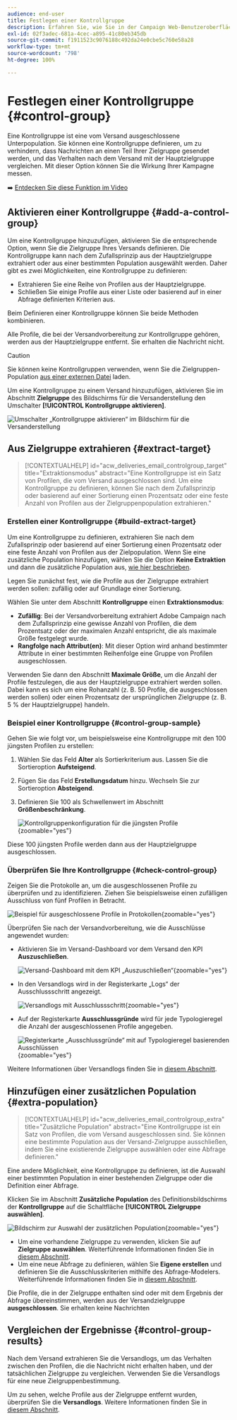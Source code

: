 ```yaml
---
audience: end-user
title: Festlegen einer Kontrollgruppe
description: Erfahren Sie, wie Sie in der Campaign Web-Benutzeroberfläche eine Kontrollgruppe für Ihre Nachrichten einrichten
exl-id: 02f3adec-681a-4cec-a895-41c80eb345db
source-git-commit: f1911523c9076188c492da24e0cbe5c760e58a28
workflow-type: tm+mt
source-wordcount: '798'
ht-degree: 100%

---
```


# Festlegen einer Kontrollgruppe {#control-group}

Eine Kontrollgruppe ist eine vom Versand ausgeschlossene Unterpopulation. Sie können eine Kontrollgruppe definieren, um zu verhindern, dass Nachrichten an einen Teil Ihrer Zielgruppe gesendet werden, und das Verhalten nach dem Versand mit der Hauptzielgruppe vergleichen. Mit dieser Option können Sie die Wirkung Ihrer Kampagne messen.

➡️ [Entdecken Sie diese Funktion im Video](create-audience.md#video)

## Aktivieren einer Kontrollgruppe {#add-a-control-group}

Um eine Kontrollgruppe hinzuzufügen, aktivieren Sie die entsprechende Option, wenn Sie die Zielgruppe Ihres Versands definieren. Die Kontrollgruppe kann nach dem Zufallsprinzip aus der Hauptzielgruppe extrahiert oder aus einer bestimmten Population ausgewählt werden. Daher gibt es zwei Möglichkeiten, eine Kontrollgruppe zu definieren:

* Extrahieren Sie eine Reihe von Profilen aus der Hauptzielgruppe.
* Schließen Sie einige Profile aus einer Liste oder basierend auf in einer Abfrage definierten Kriterien aus.

Beim Definieren einer Kontrollgruppe können Sie beide Methoden kombinieren.

Alle Profile, die bei der Versandvorbereitung zur Kontrollgruppe gehören, werden aus der Hauptzielgruppe entfernt. Sie erhalten die Nachricht nicht.

>[!CAUTION]
>
>Sie können keine Kontrollgruppen verwenden, wenn Sie die Zielgruppen-Population [aus einer externen Datei](file-audience.md) laden.

Um eine Kontrollgruppe zu einem Versand hinzuzufügen, aktivieren Sie im Abschnitt **Zielgruppe** des Bildschirms für die Versanderstellung den Umschalter **[!UICONTROL Kontrollgruppe aktivieren]**.

![Umschalter „Kontrollgruppe aktivieren“ im Bildschirm für die Versanderstellung](assets/control-group1.png)

## Aus Zielgruppe extrahieren {#extract-target}

>[!CONTEXTUALHELP]
>id="acw_deliveries_email_controlgroup_target"
>title="Extraktionsmodus"
>abstract="Eine Kontrollgruppe ist ein Satz von Profilen, die vom Versand ausgeschlossen sind. Um eine Kontrollgruppe zu definieren, können Sie nach dem Zufallsprinzip oder basierend auf einer Sortierung einen Prozentsatz oder eine feste Anzahl von Profilen aus der Zielgruppenpopulation extrahieren."

### Erstellen einer Kontrollgruppe {#build-extract-target}

Um eine Kontrollgruppe zu definieren, extrahieren Sie nach dem Zufallsprinzip oder basierend auf einer Sortierung einen Prozentsatz oder eine feste Anzahl von Profilen aus der Zielpopulation. Wenn Sie eine zusätzliche Population hinzufügen, wählen Sie die Option **Keine Extraktion** und dann die zusätzliche Population aus, [wie hier beschrieben](#extra-population).

Legen Sie zunächst fest, wie die Profile aus der Zielgruppe extrahiert werden sollen: zufällig oder auf Grundlage einer Sortierung.

Wählen Sie unter dem Abschnitt **Kontrollgruppe** einen **Extraktionsmodus**:

* **Zufällig**: Bei der Versandvorbereitung extrahiert Adobe Campaign nach dem Zufallsprinzip eine gewisse Anzahl von Profilen, die dem Prozentsatz oder der maximalen Anzahl entspricht, die als maximale Größe festgelegt wurde.
* **Rangfolge nach Attribut(en)**: Mit dieser Option wird anhand bestimmter Attribute in einer bestimmten Reihenfolge eine Gruppe von Profilen ausgeschlossen.

Verwenden Sie dann den Abschnitt **Maximale Größe**, um die Anzahl der Profile festzulegen, die aus der Hauptzielgruppe extrahiert werden sollen. Dabei kann es sich um eine Rohanzahl (z. B. 50 Profile, die ausgeschlossen werden sollen) oder einen Prozentsatz der ursprünglichen Zielgruppe (z. B. 5 % der Hauptzielgruppe) handeln.

### Beispiel einer Kontrollgruppe {#control-group-sample}

Gehen Sie wie folgt vor, um beispielsweise eine Kontrollgruppe mit den 100 jüngsten Profilen zu erstellen:

1. Wählen Sie das Feld **Alter** als Sortierkriterium aus. Lassen Sie die Sortieroption **Aufsteigend**.
1. Fügen Sie das Feld **Erstellungsdatum** hinzu. Wechseln Sie zur Sortieroption **Absteigend**.
1. Definieren Sie 100 als Schwellenwert im Abschnitt **Größenbeschränkung**.

   ![Kontrollgruppenkonfiguration für die jüngsten Profile](assets/control-group2.png){zoomable="yes"}

Diese 100 jüngsten Profile werden dann aus der Hauptzielgruppe ausgeschlossen.

### Überprüfen Sie Ihre Kontrollgruppe {#check-control-group}

Zeigen Sie die Protokolle an, um die ausgeschlossenen Profile zu überprüfen und zu identifizieren. Ziehen Sie beispielsweise einen zufälligen Ausschluss von fünf Profilen in Betracht.

![Beispiel für ausgeschlossene Profile in Protokollen](assets/control-group4.png){zoomable="yes"}

Überprüfen Sie nach der Versandvorbereitung, wie die Ausschlüsse angewendet wurden:

* Aktivieren Sie im Versand-Dashboard vor dem Versand den KPI **Auszuschließen**.

  ![Versand-Dashboard mit dem KPI „Auszuschließen“](assets/control-group5.png){zoomable="yes"}

* In den Versandlogs wird in der Registerkarte „Logs“ der Ausschlussschritt angezeigt.

  ![Versandlogs mit Ausschlussschritt](assets/control-group-sample-logs.png){zoomable="yes"}

<!--

 * The **Exclusion logs** tab displays each profile and the related exclusion **Reason**.

    ![](assets/control-group6.png){zoomable="yes"}

-->

* Auf der Registerkarte **Ausschlussgründe** wird für jede Typologieregel die Anzahl der ausgeschlossenen Profile angegeben.

  ![Registerkarte „Ausschlussgründe“ mit auf Typologieregel basierenden Ausschlüssen](assets/control-group7.png){zoomable="yes"}

Weitere Informationen über Versandlogs finden Sie in [diesem Abschnitt](../monitor/delivery-logs.md).

## Hinzufügen einer zusätzlichen Population {#extra-population}

>[!CONTEXTUALHELP]
>id="acw_deliveries_email_controlgroup_extra"
>title="Zusätzliche Population"
>abstract="Eine Kontrollgruppe ist ein Satz von Profilen, die vom Versand ausgeschlossen sind. Sie können eine bestimmte Population aus der Versand-Zielgruppe ausschließen, indem Sie eine existierende Zielgruppe auswählen oder eine Abfrage definieren."

Eine andere Möglichkeit, eine Kontrollgruppe zu definieren, ist die Auswahl einer bestimmten Population in einer bestehenden Zielgruppe oder die Definition einer Abfrage.

Klicken Sie im Abschnitt **Zusätzliche Population** des Definitionsbildschirms der **Kontrollgruppe** auf die Schaltfläche **[!UICONTROL Zielgruppe auswählen]**.

![Bildschirm zur Auswahl der zusätzlichen Population](assets/control-group3.png){zoomable="yes"}

* Um eine vorhandene Zielgruppe zu verwenden, klicken Sie auf **Zielgruppe auswählen**. Weiterführende Informationen finden Sie in [diesem Abschnitt](add-audience.md).
* Um eine neue Abfrage zu definieren, wählen Sie **Eigene erstellen** und definieren Sie die Ausschlusskriterien mithilfe des Abfrage-Modelers. Weiterführende Informationen finden Sie in [diesem Abschnitt](../query/query-modeler-overview.md).

Die Profile, die in der Zielgruppe enthalten sind oder mit dem Ergebnis der Abfrage übereinstimmen, werden aus der Versandzielgruppe **ausgeschlossen**. Sie erhalten keine Nachrichten

## Vergleichen der Ergebnisse {#control-group-results}

Nach dem Versand extrahieren Sie die Versandlogs, um das Verhalten zwischen den Profilen, die die Nachricht nicht erhalten haben, und der tatsächlichen Zielgruppe zu vergleichen. Verwenden Sie die Versandlogs für eine neue Zielgruppenbestimmung.

Um zu sehen, welche Profile aus der Zielgruppe entfernt wurden, überprüfen Sie die **Versandlogs**. Weitere Informationen finden Sie in [diesem Abschnitt](#check-control-group).